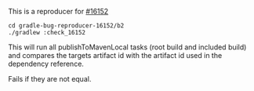 This is a reproducer for [#16152](https://github.com/gradle/gradle/issues/16152)

```
cd gradle-bug-reproducer-16152/b2
./gradlew :check_16152
```

This will run all publishToMavenLocal tasks (root build and included build) and 
compares the targets artifact id with the artifact id used in the dependency reference.

Fails if they are not equal.